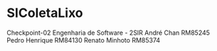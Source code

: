 # SIColetaLixo
Checkpoint-02 Engenharia de Software - 2SIR
André Chan RM85245  
Pedro Henrique RM84130
Renato Minhoto RM85374
